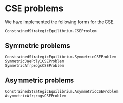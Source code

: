 # CSE problems

We have implemented the following forms for the CSE.

```@docs; canonical=false
ConstrainedStrategicEquilibrium.CSEProblem
```

## Symmetric problems

```@docs; canonical=false
ConstrainedStrategicEquilibrium.SymmetricCSEProblem
SymmetricJaePoly1CSEProblem
SymmetricAfrprogsCSEProblem
```


## Asymmetric problems

```@docs; canonical=false
ConstrainedStrategicEquilibrium.AsymmetricCSEProblem
AsymmetricAfrprogsCSEProblem
```
